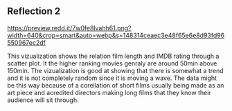 Reflection 2
--

https://preview.redd.it/7w0fe8lvahh61.png?width=640&crop=smart&auto=webp&s=148314ceaec3e48f65e6e8d93fd96550967ec2df

This vizualization shows the relation film length and IMDB rating through a scatter plot. It the higher ranking movies genraly are around 50min above 150min. The vizualization is good at showing that there is somewhat a trend and it is not completely random since it is moving a wave. The data might be this way because of a corellation of short films usually being made as an art piece and acredited directors making long films that they know their audience will sit through.